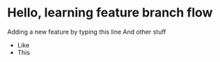 # Hello, learning feature branch flow
Adding a new feature by typing this line
And other stuff
* Like
* This
